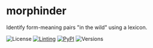 # morphinder

Identify form-meaning pairs "in the wild" using a lexicon.

![License](https://img.shields.io/github/license/fmatter/morphinder)
[![Linting](https://img.shields.io/github/actions/workflow/status/fmatter/morphinder/lint.yml?branch=main&label=linting)](https://github.com/fmatter/morphinder/actions/workflows/lint.yml)
[![PyPI](https://img.shields.io/pypi/v/morphinder.svg)](https://pypi.org/project/morphinder)
![Versions](https://img.shields.io/pypi/pyversions/morphinder)